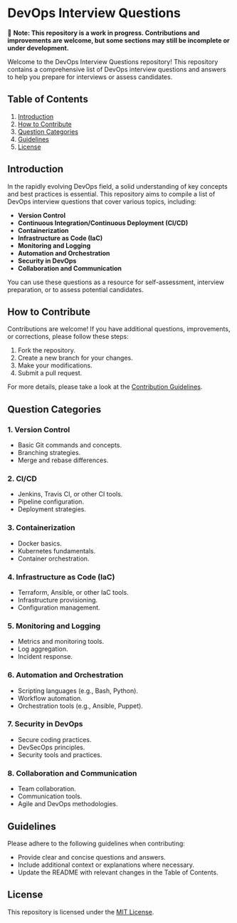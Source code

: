 # DevOps Interview Questions

🚧 **Note: This repository is a work in progress. Contributions and improvements are welcome, but some sections may still be incomplete or under development.**

Welcome to the DevOps Interview Questions repository! This repository contains a comprehensive list of DevOps interview questions and answers to help you prepare for interviews or assess candidates.

## Table of Contents

1. [Introduction](#introduction)
2. [How to Contribute](#how-to-contribute)
3. [Question Categories](#question-categories)
4. [Guidelines](#guidelines)
5. [License](#license)

## Introduction

In the rapidly evolving DevOps field, a solid understanding of key concepts and best practices is essential. This repository aims to compile a list of DevOps interview questions that cover various topics, including:

- **Version Control**
- **Continuous Integration/Continuous Deployment (CI/CD)**
- **Containerization**
- **Infrastructure as Code (IaC)**
- **Monitoring and Logging**
- **Automation and Orchestration**
- **Security in DevOps**
- **Collaboration and Communication**

You can use these questions as a resource for self-assessment, interview preparation, or to assess potential candidates.

## How to Contribute

Contributions are welcome! If you have additional questions, improvements, or corrections, please follow these steps:

1. Fork the repository.
2. Create a new branch for your changes.
3. Make your modifications.
4. Submit a pull request.

For more details, please take a look at the [Contribution Guidelines](CONTRIBUTING.md).

## Question Categories

### 1. Version Control

- Basic Git commands and concepts.
- Branching strategies.
- Merge and rebase differences.

### 2. CI/CD

- Jenkins, Travis CI, or other CI tools.
- Pipeline configuration.
- Deployment strategies.

### 3. Containerization

- Docker basics.
- Kubernetes fundamentals.
- Container orchestration.

### 4. Infrastructure as Code (IaC)

- Terraform, Ansible, or other IaC tools.
- Infrastructure provisioning.
- Configuration management.

### 5. Monitoring and Logging

- Metrics and monitoring tools.
- Log aggregation.
- Incident response.

### 6. Automation and Orchestration

- Scripting languages (e.g., Bash, Python).
- Workflow automation.
- Orchestration tools (e.g., Ansible, Puppet).

### 7. Security in DevOps

- Secure coding practices.
- DevSecOps principles.
- Security tools and practices.

### 8. Collaboration and Communication

- Team collaboration.
- Communication tools.
- Agile and DevOps methodologies.

## Guidelines

Please adhere to the following guidelines when contributing:

- Provide clear and concise questions and answers.
- Include additional context or explanations where necessary.
- Update the README with relevant changes in the Table of Contents.

## License

This repository is licensed under the [MIT License](LICENSE).
